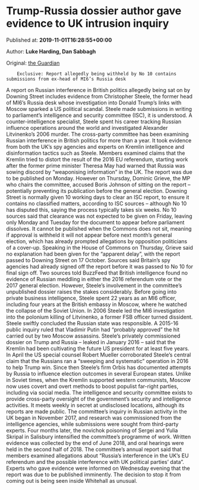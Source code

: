 
# Trump-Russia dossier author gave evidence to UK intrusion inquiry

Published at: **2019-11-01T16:28:55+00:00**

Author: **Luke Harding, Dan Sabbagh**

Original: [the Guardian](https://www.theguardian.com/uk-news/2019/nov/01/trump-russia-dossier-author-gave-evidence-to-uk-intrusion-inquiry)


        Exclusive: Report allegedly being withheld by No 10 contains submissions from ex-head of MI6’s Russia desk
      
A report on Russian interference in British politics allegedly being sat on by Downing Street includes evidence from Christopher Steele, the former head of MI6’s Russia desk whose investigation into Donald Trump’s links with Moscow sparked a US political scandal.
Steele made submissions in writing to parliament’s intelligence and security committee (ISC), it is understood. A counter-intelligence specialist, Steele spent his career tracking Russian influence operations around the world and investigated Alexander Litvinenko’s 2006 murder.
The cross-party committee has been examining Russian interference in British politics for more than a year. It took evidence from both the UK’s spy agencies and experts on Kremlin intelligence and disinformation tactics such as Steele.
Members examined claims that the Kremlin tried to distort the result of the 2016 EU referendum, starting work after the former prime minister Theresa May had warned that Russia was sowing discord by “weaponising information” in the UK.
The report was due to be published on Monday. However on Thursday, Dominic Grieve, the MP who chairs the committee, accused Boris Johnson of sitting on the report – potentially preventing its publication before the general election.
Downing Street is normally given 10 working days to clear an ISC report, to ensure it contains no classified matters, according to ISC sources – although No 10 has disputed this, saying the process typically takes six weeks.
No 10 sources said that clearance was not expected to be given on Friday, leaving only Monday and Tuesday for the document to appear before parliament dissolves. It cannot be published when the Commons does not sit, meaning if approval is withheld it will not appear before next month’s general election, which has already prompted allegations by opposition politicians of a cover-up.
Speaking in the House of Commons on Thursday, Grieve said no explanation had been given for the “apparent delay”, with the report passed to Downing Street on 17 October. Sources said Britain’s spy agencies had already signed off the report before it was passed to No 10 for final sign off.
Two sources told BuzzFeed that British intelligence found no evidence of Russian meddling in either the 2016 referendum vote or the 2017 general election. However, Steele’s involvement in the committee’s unpublished dossier raises the stakes considerably. Before going into private business intelligence, Steele spent 22 years as an MI6 officer, including four years at the British embassy in Moscow, where he watched the collapse of the Soviet Union.
In 2006 Steele led the MI6 investigation into the polonium killing of Litvinenko, a former FSB officer turned dissident. Steele swiftly concluded the Russian state was responsible. A 2015-16 public inquiry ruled that Vladimir Putin had “probably approved” the hit carried out by two Moscow assassins.
Steele’s privately commissioned dossier on Trump and Russia – leaked in January 2016 – said that the Kremlin had been cultivating the future US president for at least five years. In April the US special counsel Robert Mueller corroborated Steele’s central claim that the Russians ran a “sweeping and systematic” operation in 2016 to help Trump win.
Since then Steele’s firm Orbis has documented attempts by Russia to influence election outcomes in several European states. Unlike in Soviet times, when the Kremlin supported western communists, Moscow now uses covert and overt methods to boost populist far-right parties, including via social media.
The intelligence and security committee exists to provide cross-party oversight of the government’s security and intelligence activities. It meets weekly in secret at undisclosed locations, although its reports are made public.
The committee’s inquiry in Russian activity in the UK began in November 2017, and research was commissioned from the intelligence agencies, while submissions were sought from third-party experts.
Four months later, the novichok poisoning of Sergei and Yulia Skripal in Salisbury intensified the committee’s programme of work. Written evidence was collected by the end of June 2018, and oral hearings were held in the second half of 2018.
The committee’s annual report said that members examined allegations about “Russia’s interference in the UK’s EU referendum and the possible interference with UK political parties’ data”.
Experts who gave evidence were informed on Wednesday evening that the report was due to be published imminently. The decision to stop it from coming out is being seen inside Whitehall as unusual.
